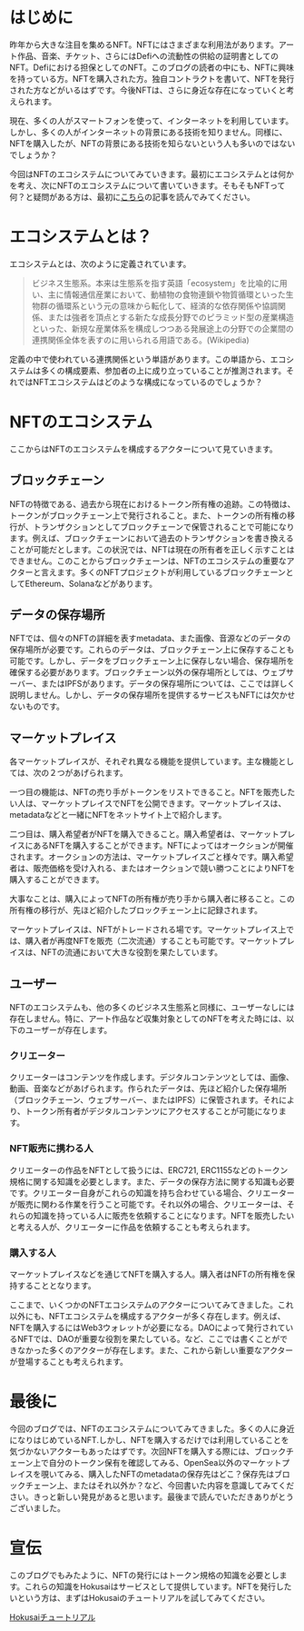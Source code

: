 # はじめに

昨年から大きな注目を集めるNFT。NFTにはさまざまな利用法があります。アート作品、音楽、チケット、さらにはDefiへの流動性の供給の証明書としてのNFT。Defiにおける担保としてのNFT。このブログの読者の中にも、NFTに興味を持っている方。NFTを購入された方。独自コントラクトを書いて、NFTを発行された方などがいるはずです。今後NFTは、さらに身近な存在になっていくと考えられます。

現在、多くの人がスマートフォンを使って、インターネットを利用しています。しかし、多くの人がインターネットの背景にある技術を知りません。同様に、NFTを購入したが、NFTの背景にある技術を知らないという人も多いのではないでしょうか？

今回はNFTのエコシステムについてみていきます。最初にエコシステムとは何かを考え、次にNFTのエコシステムについて書いていきます。そもそもNFTって何？と疑問がある方は、最初に[こちら](https://www.gemini.com/cryptopedia/how-to-use-nfts-non-fungible-tokens-crypto)の記事を読んでみてください。


# エコシステムとは？

エコシステムとは、次のように定義されています。

> ビジネス生態系。本来は生態系を指す英語「ecosystem」を比喩的に用い、主に情報通信産業において、動植物の食物連鎖や物質循環といった生物群の循環系という元の意味から転化して、経済的な依存関係や協調関係、または強者を頂点とする新たな成長分野でのピラミッド型の産業構造といった、新規な産業体系を構成しつつある発展途上の分野での企業間の連携関係全体を表すのに用いられる用語である。(Wikipedia)

定義の中で使われている連携関係という単語があります。この単語から、エコシステムは多くの構成要素、参加者の上に成り立っていることが推測されます。それではNFTエコシステムはどのような構成になっているのでしょうか？


# NFTのエコシステム

ここからはNFTのエコシステムを構成するアクターについて見ていきます。


## ブロックチェーン

NFTの特徴である、過去から現在におけるトークン所有権の追跡。この特徴は、トークンがブロックチェーン上で発行されること。また、トークンの所有権の移行が、トランザクションとしてブロックチェーンで保管されることで可能になります。例えば、ブロックチェーンにおいて過去のトランザクションを書き換えることが可能だとします。この状況では、NFTは現在の所有者を正しく示すことはできません。このことからブロックチェーンは、NFTのエコシステムの重要なアクターと言えます。多くのNFTプロジェクトが利用しているブロックチェーンとしてEthereum、Solanaなどがあります。


## データの保存場所

NFTでは、個々のNFTの詳細を表すmetadata、また画像、音源などのデータの保存場所が必要です。これらのデータは、ブロックチェーン上に保存することも可能です。しかし、データをブロックチェーン上に保存しない場合、保存場所を確保する必要があります。ブロックチェーン以外の保存場所としては、ウェブサーバー、またはIPFSがあります。データの保存場所については、ここでは詳しく説明しません。しかし、データの保存場所を提供するサービスもNFTには欠かせないものです。


## マーケットプレイス

各マーケットプレイスが、それぞれ異なる機能を提供しています。主な機能としては、次の２つがあげられます。

一つ目の機能は、NFTの売り手がトークンをリストできること。NFTを販売したい人は、マーケットプレイスでNFTを公開できます。マーケットプレイスは、metadataなどと一緒にNFTをネットサイト上で紹介します。

二つ目は、購入希望者がNFTを購入できること。購入希望者は、マーケットプレイスにあるNFTを購入することができます。NFTによってはオークションが開催されます。オークションの方法は、マーケットプレイスごと様々です。購入希望者は、販売価格を受け入れる、またはオークションで競い勝つことによりNFTを購入することができます。

大事なことは、購入によってNFTの所有権が売り手から購入者に移ること。この所有権の移行が、先ほど紹介したブロックチェーン上に記録されます。

マーケットプレイスは、NFTがトレードされる場です。マーケットプレイス上では、購入者が再度NFTを販売（二次流通）することも可能です。マーケットプレイスは、NFTの流通において大きな役割を果たしています。

## ユーザー

NFTのエコシステムも、他の多くのビジネス生態系と同様に、ユーザーなしには存在しません。特に、アート作品など収集対象としてのNFTを考えた時には、以下のユーザーが存在します。

### クリエーター

クリエーターはコンテンツを作成します。デジタルコンテンツとしては、画像、動画、音楽などがあげられます。作られたデータは、先ほど紹介した保存場所（ブロックチェーン、ウェブサーバー、またはIPFS）に保管されます。それにより、トークン所有者がデジタルコンテンツにアクセスすることが可能になります。

### NFT販売に携わる人

クリエーターの作品をNFTとして扱うには、ERC721, ERC1155などのトークン規格に関する知識を必要とします。また、データの保存方法に関する知識も必要です。クリエーター自身がこれらの知識を持ち合わせている場合、クリエーターが販売に関わる作業を行うこと可能です。それ以外の場合、クリエーターは、それらの知識を持っている人に販売を依頼することになります。NFTを販売したいと考える人が、クリエーターに作品を依頼することも考えられます。

### 購入する人

マーケットプレイスなどを通じてNFTを購入する人。購入者はNFTの所有権を保持することとなります。


ここまで、いくつかのNFTエコシステムのアクターについてみてきました。これ以外にも、NFTエコシステムを構成するアクターが多く存在します。例えば、NFTを購入するにはWeb3ウォレットが必要になる。DAOによって発行されているNFTでは、DAOが重要な役割を果たしている。など、ここでは書くことができなかった多くのアクターが存在します。また、これから新しい重要なアクターが登場することも考えられます。


# 最後に

今回のブログでは、NFTのエコシステムについてみてきました。多くの人に身近になりはじめているNFT.しかし、NFTを購入するだけでは利用していることを気づかないアクターもあったはずです。次回NFTを購入する際には、ブロックチェーン上で自分のトークン保有を確認してみる、OpenSea以外のマーケットプレイスを覗いてみる、購入したNFTのmetadataの保存先はどこ？保存先はブロックチェーン上、またはそれ以外か？など、今回書いた内容を意識してみてください。きっと新しい発見があると思います。最後まで読んでいただきありがとうございました。

# 宣伝

このブログでもみたように、NFTの発行にはトークン規格の知識を必要とします。これらの知識をHokusaiはサービスとして提供しています。NFTを発行したいという方は、まずはHokusaiのチュートリアルを試してみてください。

[Hokusaiチュートリアル](https://docs.hokusai.app/docs/hokusai/ce7dc06d5de77-hokusai)